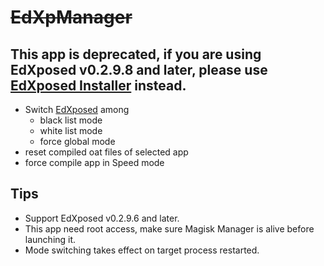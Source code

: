 # ~~EdXpManager~~

## This app is deprecated, if you are using EdXposed v0.2.9.8 and later, please use [EdXposed Installer](https://github.com/solohsu/XposedInstaller) instead.

- Switch [EdXposed](https://github.com/solohsu/EdXposed) among 
    - black list mode
    - white list mode
    - force global mode
- reset compiled oat files of selected app
- force compile app in Speed mode
## Tips
- Support EdXposed v0.2.9.6 and later.
- This app need root access, make sure Magisk Manager is alive before launching it.
- Mode switching takes effect on target process restarted.
